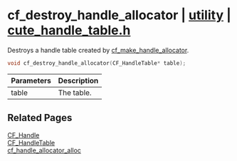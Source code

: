 # cf_destroy_handle_allocator | [utility](https://github.com/RandyGaul/cute_framework/blob/master/docs/utility_readme.md) | [cute_handle_table.h](https://github.com/RandyGaul/cute_framework/blob/master/include/cute_handle_table.h)

Destroys a handle table created by [cf_make_handle_allocator](https://github.com/RandyGaul/cute_framework/blob/master/docs/utility/cf_make_handle_allocator.md).

```cpp
void cf_destroy_handle_allocator(CF_HandleTable* table);
```

Parameters | Description
--- | ---
table | The table.

## Related Pages

[CF_Handle](https://github.com/RandyGaul/cute_framework/blob/master/docs/utility/cf_handle.md)  
[CF_HandleTable](https://github.com/RandyGaul/cute_framework/blob/master/docs/utility/cf_handletable.md)  
[cf_handle_allocator_alloc](https://github.com/RandyGaul/cute_framework/blob/master/docs/utility/cf_handle_allocator_alloc.md)  
